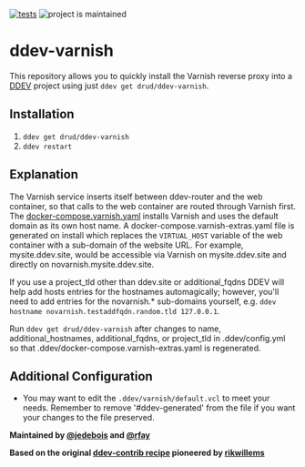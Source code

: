 [![tests](https://github.com/drud/ddev-varnish/actions/workflows/tests.yml/badge.svg)](https://github.com/drud/ddev-varnish/actions/workflows/tests.yml) ![project is maintained](https://img.shields.io/maintenance/yes/2022.svg)

# ddev-varnish

This repository allows you to quickly install the Varnish reverse proxy into a [DDEV](https://ddev.readthedocs.io) project using just `ddev get drud/ddev-varnish`.

## Installation

1. `ddev get drud/ddev-varnish`
2. `ddev restart`

## Explanation

The Varnish service inserts itself between ddev-router and the web container, so that calls
to the web container are routed through Varnish first. The [docker-compose.varnish.yaml](https://github.com/drud/ddev-contrib/blob/master/docker-compose-services/varnish/docker-compose.varnish.yml)
installs Varnish and uses the default domain as its own host name. A docker-compose.varnish-extras.yaml file is generated on install which replaces the ```VIRTUAL_HOST``` variable of the web container with a sub-domain of the website URL. For example, mysite.ddev.site, would be accessible via Varnish on mysite.ddev.site and directly on novarnish.mysite.ddev.site.

If you use a project_tld other than ddev.site or additional_fqdns DDEV will help add hosts entries for the hostnames automagically; however, you'll need to add entries for the novarnish.* sub-domains yourself, e.g. `ddev hostname novarnish.testaddfqdn.random.tld 127.0.0.1`.

Run `ddev get drud/ddev-varnish` after changes to name, additional_hostnames, additional_fqdns, or project_tld in .ddev/config.yml so that .ddev/docker-compose.varnish-extras.yaml is regenerated.

## Additional Configuration

* You may want to edit the `.ddev/varnish/default.vcl` to meet your needs. Remember to remove '#ddev-generated' from the file if you want your changes to the file preserved.

**Maintained by [@jedebois](https://github.com/jedubois) and [@rfay](https://github.com/rfay)**

**Based on the original [ddev-contrib recipe](https://github.com/drud/ddev-contrib/tree/master/docker-compose-services/varnish) pioneered by [rikwillems](https://github.com/rikwillems)**

